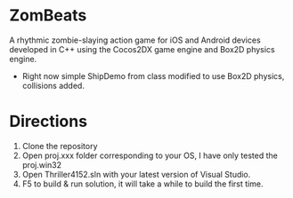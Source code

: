 # ZomBeats
A rhythmic zombie-slaying action game for iOS and Android devices developed in C++ using the Cocos2DX game engine and Box2D physics engine.  

- Right now simple ShipDemo from class modified to use Box2D physics, collisions added. 

# Directions
1. Clone the repository
2. Open proj.xxx folder corresponding to your OS, I have only tested the proj.win32
3. Open Thriller4152.sln with your latest version of Visual Studio.
4. F5 to build & run solution, it will take a while to build the first time. 
